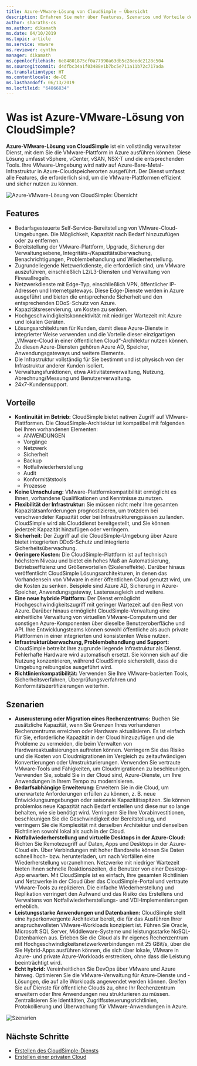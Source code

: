```yaml
---
title: Azure-VMware-Lösung von CloudSimple – Übersicht
description: Erfahren Sie mehr über Features, Szenarios und Vorteile des Azure-VMware-Lösung von CloudSimple-Diensts.
author: sharaths-cs
ms.author: dikamath
ms.date: 04/10/2019
ms.topic: article
ms.service: vmware
ms.reviewer: cynthn
manager: dikamath
ms.openlocfilehash: 6e84801875cf0a77990a63db5c28eedc2128c504
ms.sourcegitcommit: d4dfbc34a1f03488e1b7bc5e711a11b72c717ada
ms.translationtype: HT
ms.contentlocale: de-DE
ms.lasthandoff: 06/13/2019
ms.locfileid: "64866834"
---
```

# <a name="what-is-vmware-solution-on-azure-by-cloudsimple"></a>Was ist Azure-VMware-Lösung von CloudSimple?

**Azure-VMware-Lösung von CloudSimple** ist ein vollständig verwalteter Dienst, mit dem Sie die VMware-Plattform in Azure ausführen können. Diese Lösung umfasst vSphere, vCenter, vSAN, NSX-T und die entsprechenden Tools.
Ihre VMware-Umgebung wird nativ auf Azure-Bare-Metal-Infrastruktur in Azure-Cloudspeicherorten ausgeführt. Der Dienst umfasst alle Features, die erforderlich sind, um die VMware-Plattformen effizient und sicher nutzen zu können.

![Azure-VMware-Lösung von CloudSimple: Übersicht](media/azure-vmware-solution-by-cloudsimple.png)

## <a name="features"></a>Features

* Bedarfsgesteuerte Self-Service-Bereitstellung von VMware-Cloud-Umgebungen. Die Möglichkeit, Kapazität nach Bedarf hinzuzufügen oder zu entfernen.
* Bereitstellung der VMware-Plattform, Upgrade, Sicherung der Verwaltungsebene, Integritäts-/Kapazitätsüberwachung, Benachrichtigungen, Problembehandlung und Wiederherstellung.
* Zugrundeliegende Netzwerkdienste, die erforderlich sind, um VMware auszuführen, einschließlich L2/L3-Diensten und Verwaltung von Firewallregeln.
* Netzwerkdienste mit Edge-Typ, einschließlich VPN, öffentlicher IP-Adressen und Internetgateways. Diese Edge-Dienste werden in Azure ausgeführt und bieten die entsprechende Sicherheit und den entsprechenden DDoS-Schutz von Azure.
* Kapazitätsreservierung, um Kosten zu senken.
* Hochgeschwindigkeitskonnektivität mit niedriger Wartezeit mit Azure und lokalen Geräten.
* Lösungsarchitekturen für Kunden, damit diese Azure-Dienste in integrierter Weise verwenden und die Vorteile dieser einzigartigen „VMware-Cloud in einer öffentlichen Cloud“-Architektur nutzen können. Zu diesen Azure-Diensten gehören Azure AD, Speicher, Anwendungsgateways und weitere Elemente.
* Die Infrastruktur vollständig für Sie bestimmt und ist physisch von der Infrastruktur anderer Kunden isoliert.
* Verwaltungsfunktionen, etwa Aktivitätenverwaltung, Nutzung, Abrechnung/Messung und Benutzerverwaltung.
* 24x7-Kundensupport.

## <a name="benefits"></a>Vorteile

* **Kontinuität im Betrieb:** CloudSimple bietet nativen Zugriff auf VMware-Plattformen. Die CloudSimple-Architektur ist kompatibel mit folgenden bei Ihren vorhandenen Elementen:
  * ANWENDUNGEN
  * Vorgänge
  * Netzwerk
  * Sicherheit
  * Backup
  * Notfallwiederherstellung
  * Audit
  * Konformitätstools
  * Prozesse
* **Keine Umschulung:** VMware-Plattformkompatibilität ermöglicht es Ihnen, vorhandene Qualifikationen und Kenntnisse zu nutzen.
* **Flexibilität der Infrastruktur:** Sie müssen nicht mehr Ihre gesamten Kapazitätsanforderungen prognostizieren, um trotzdem bei verschwendeter Kapazität oder bei Infrastrukturengpässen zu landen. CloudSimple wird als Clouddienst bereitgestellt, und Sie können jederzeit Kapazität hinzufügen oder verringern.
* **Sicherheit**: Der Zugriff auf die CloudSimple-Umgebung über Azure bietet integrierten DDoS-Schutz und integrierte Sicherheitsüberwachung.
* **Geringere Kosten:** Die CloudSimple-Plattform ist auf technisch höchstem Niveau und bietet ein hohes Maß an Automatisierung, Betriebseffizienz und Größenvorteilen (Skaleneffekte). Darüber hinaus veröffentlicht CloudSimple Lösungsarchitekturen, in denen das Vorhandensein von VMware in einer öffentlichen Cloud genutzt wird, um die Kosten zu senken. Beispiele sind Azure AD, Sicherung in Azure-Speicher, Anwendungsgateway, Lastenausgleich und weitere.
* **Eine neue hybride Plattform:** Der Dienst ermöglicht Hochgeschwindigkeitszugriff mit geringer Wartezeit auf den Rest von Azure. Darüber hinaus ermöglicht CloudSimple-Verwaltung eine einheitliche Verwaltung von virtuellen VMware-Computern und der sonstigen Azure-Komponenten über dieselbe Benutzeroberfläche und API. Ihre Entwicklungsteams können sowohl öffentliche als auch private Plattformen in einer integrierten und konsistenten Weise nutzen.
* **Infrastrukturüberwachung, Problembehandlung und Support:** CloudSimple betreibt Ihre zugrunde liegende Infrastruktur als Dienst. Fehlerhafte Hardware wird automatisch ersetzt. Sie können sich auf die Nutzung konzentrieren, während CloudSimple sicherstellt, dass die Umgebung reibungslos ausgeführt wird.
* **Richtlinienkompatibilität:** Verwenden Sie Ihre VMware-basierten Tools, Sicherheitsverfahren, Überprüfungsverfahren und Konformitätszertifizierungen weiterhin.

## <a name="scenarios"></a>Szenarien

* **Ausmusterung oder Migration eines Rechenzentrums:** Buchen Sie zusätzliche Kapazität, wenn Sie Grenzen Ihres vorhandenen Rechenzentrums erreichen oder Hardware aktualisieren. Es ist einfach für Sie, erforderliche Kapazität in der Cloud hinzuzufügen und die Probleme zu vermeiden, die beim Verwalten von Hardwareaktualisierungen auftreten können. Verringern Sie das Risiko und die Kosten von Cloudmigrationen im Vergleich zu zeitaufwändigen Konvertierungen oder Umstrukturierungen. Verwenden Sie vertraute VMware-Tools und Fähigkeiten, um Cloudmigrationen zu beschleunigen. Verwenden Sie, sobald Sie in der Cloud sind, Azure-Dienste, um Ihre Anwendungen in Ihrem Tempo zu modernisieren.
* **Bedarfsabhängige Erweiterung:** Erweitern Sie in die Cloud, um unerwartete Anforderungen erfüllen zu können, z. B. neue Entwicklungsumgebungen oder saisonale Kapazitätsspitzen. Sie können problemlos neue Kapazität nach Bedarf erstellen und diese nur so lange behalten, wie sie benötigt wird. Verringern Sie Ihre Vorabinvestitionen, beschleunigen Sie die Geschwindigkeit der Bereitstellung, und verringern Sie die Komplexität mit derselben Architektur und denselben Richtlinien sowohl lokal als auch in der Cloud.
* **Notfallwiederherstellung und virtuelle Desktops in der Azure-Cloud:** Richten Sie Remotezugriff auf Daten, Apps und Desktops in der Azure-Cloud ein. Über Verbindungen mit hoher Bandbreite können Sie Daten schnell hoch- bzw. herunterladen, um nach Vorfällen eine Wiederherstellung vorzunehmen. Netzwerke mit niedriger Wartezeit bieten Ihnen schnelle Reaktionszeiten, die Benutzer von einer Desktop-App erwarten. Mit CloudSimple ist es einfach, Ihre gesamten Richtlinien und Netzwerke in der Cloud über das CloudSimple-Portal und vertraute VMware-Tools zu replizieren. Die einfache Wiederherstellung und Replikation verringert den Aufwand und das Risiko des Erstellens und Verwaltens von Notfallwiederherstellungs- und VDI-Implementierungen erheblich.
* **Leistungsstarke Anwendungen und Datenbanken:** CloudSimple stellt eine hyperkonvergente Architektur bereit, die für das Ausführen Ihrer anspruchsvollsten VMware-Workloads konzipiert ist. Führen Sie Oracle, Microsoft SQL Server, Middleware-Systeme und leistungsstarke NoSQL-Datenbanken aus. Erleben Sie die Cloud als Ihr eigenes Rechenzentrum mit Hochgeschwindigkeitsnetzwerkverbindungen mit 25 GBit/s, über die Sie Hybrid-Apps ausführen können, die sich über lokale, VMware in Azure- und private Azure-Workloads erstrecken, ohne dass die Leistung beeinträchtigt wird.
* **Echt hybrid:** Vereinheitlichen Sie DevOps über VMware und Azure hinweg. Optimieren Sie die VMware-Verwaltung für Azure-Dienste und -Lösungen, die auf alle Workloads angewendet werden können. Greifen Sie auf Dienste für öffentliche Clouds zu, ohne Ihr Rechenzentrum erweitern oder Ihre Anwendungen neu strukturieren zu müssen. Zentralisieren Sie Identitäten, Zugriffssteuerungsrichtlinien, Protokollierung und Überwachung für VMware-Anwendungen in Azure.

![Szenarien](media/cloudsimple-scenarios.png)

## <a name="next-steps"></a>Nächste Schritte

* [Erstellen des CloudSimple-Diensts](quickstart-create-cloudsimple-service.md)
* [Erstellen einer privaten Cloud](quickstart-create-private-cloud.md)